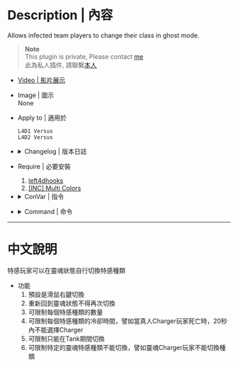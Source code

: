 # Description | 內容
Allows infected team players to change their class in ghost mode.

> __Note__ <br/>
This plugin is private, Please contact [me](https://github.com/fbef0102/Game-Private_Plugin#私人插件列表-private-plugins-list)<br/>
此為私人插件, 請聯繫[本人](https://github.com/fbef0102/Game-Private_Plugin#私人插件列表-private-plugins-list)

* [Video | 影片展示](https://youtu.be/gIbID8wfX8k)

* Image | 圖示
<br/>None

* Apply to | 適用於
	```
	L4D1 Versus
	L4D2 Versus
	```

* <details><summary>Changelog | 版本日誌</summary>

	```php
	//[X]BetaAlpha @ 2010-2011
	//HarryPotter @ 2022
	```
	* v1.1
		* Remake Code
		* Remove Gamedata
		* Remove Unnecessary cvars
		* Add more cvars
		* Optimize Code

	* v0.9.6
		* [By [X]BetaAlpha](https://forums.alliedmods.net/showthread.php?t=121461)
</details>

* Require | 必要安裝
	1. [left4dhooks](https://forums.alliedmods.net/showthread.php?t=321696)
	2. [[INC] Multi Colors](https://github.com/fbef0102/L4D1_2-Plugins/releases/tag/Multi-Colors)

* <details><summary>ConVar | 指令</summary>

	* cfg/sourcemod/l4d_zcs.cfg
		```php
		// Players with these flags have access to change class. (Empty = Everyone, -1: Nobody)
		zcs_access_level ""

		// If 1, Allow player to select class even when ghost infected player is too far from survivors (is going to despawn).
		zcs_allow_cull_switch "0"

		// If 1, Allow player to select class after returning to ghost from spawn.
		zcs_allow_despawn_switch "0"

		// If 1, Allow infected class switch at finale stages.
		zcs_allow_finale_switch "1"

		// If 1, Allow player to select previous infected class.
		zcs_allow_last_class "0"

		// Allow player to select class only during Tank (0=Anytime)
		zcs_allow_spawn_tank_only "0"

		// Allow Boomer Ghost player to select class. (0=Not Allow)
		zcs_boomer_ghost_allow "1"

		// How many Boomers allowed. (-1=Use Server, 0=None Allowed, 1-10=Limit)
		zcs_boomer_limit "-1"

		// Allow Charger Ghost player to select class. (0=Not Allow)
		zcs_charger_ghost_allow "1"

		// How many Chargers allowed. (-1=Use Server, 0=None Allowed, 1-10=Limit)
		zcs_charger_limit "-1"

		// Time before boomer class is allowed after boomer death in (s). (-1=Use Director, 0=No delay, 1-60=Delay)
		zcs_cooldown_boomer "-1"

		// Time before charger class is allowed after charger death in (s). (-1=Use Director, 0=No delay, 1-60=Delay)
		zcs_cooldown_charger "-1"

		// Time before hunter class is allowed after hunter death in (s). (-1=Use Director, 0=No delay, 1-60=Delay)
		zcs_cooldown_hunter "-1"

		// Time before jockey class is allowed after jockey death in (s). (-1=Use Director, 0=No delay, 1-60=Delay)
		zcs_cooldown_jockey "-1"

		// Time before smoker class is allowed after smoker death in (s). (-1=Use Director, 0=No delay, 1-60=Delay)
		zcs_cooldown_smoker "-1"

		// Time before spitter class is allowed after spitter death in (s). (-1=Use Director, 0=No delay, 1-60=Delay)
		zcs_cooldown_spitter "-1"

		// If 1, Include fake infected bots in limits.
		zcs_count_fake_bots "1"

		// If 1, Enable Zombie Character Select debug log.
		zcs_debug "0"

		// Determine ghost zombie class when infected player spawn as ghost state (Not despawn). (0=Spawn ghost normally via the director)
		zcs_determine_class_when_ghost "0"

		// Enable/Disable Zombie Character Select plugin.
		zcs_enable "1"

		// (L4D2 only) Enable/Disable Valve Infected Bots.
		zcs_enable_value_bots "1"

		// Allow Hunter Ghost player to select class. (0=Not Allow)
		zcs_hunter_ghost_allow "1"

		// How many Hunters allowed. (-1=Use Server, 0=None Allowed, 1-10=Limit)
		zcs_hunter_limit "-1"

		// Allow Jockey Ghost player to select class. (0=Not Allow)
		zcs_jockey_ghost_allow "1"

		// How many Jockeys allowed. (-1=Use Server, 0=None Allowed, 1-10=Limit)
		zcs_jockey_limit "-1"

		// If 1, Broadcast class & limit status messages to players.
		zcs_notify_class "1"

		// If 1, Broadcast infected class selection key binding to players.
		zcs_notify_key "1"

		// If 1, Notify infected class selection key binding every time when ghost. (0=Notify first time ghost)
		zcs_notify_key_repeat "0"

		// Time interval between Infected class switch delay in (s).
		zcs_select_delay "0.5"

		// Key binding for infected class selection. (1=MELEE, 2=RELOAD, 3=ZOOM)
		zcs_select_key "1"

		// If 1, Display infected class limits panel.
		zcs_show_hud_panel "1"

		// Allow Smoker Ghost player to select class. (0=Not Allow)
		zcs_smoker_ghost_allow "1"

		// How many Smokers allowed. (-1=Use Server, 0=None Allowed, 1-10=Limit)
		zcs_smoker_limit "-1"

		// Allow Spitter Ghost player to select class. (0=Not Allow)
		zcs_spitter_ghost_allow "1"

		// How many Spitters allowed. (-1=Use Server, 0=None Allowed, 1-10=Limit)
		zcs_spitter_limit "-1"
		```
</details>

* <details><summary>Command | 命令</summary>
	
	None
</details>

- - - -
# 中文說明
特感玩家可以在靈魂狀態自行切換特感種類

* 功能
	1. 預設是滑鼠右鍵切換
	2. 重新回到靈魂狀態不得再次切換
	3. 可限制每個特感種類的數量
	4. 可限制每個特感種類的冷卻時間，譬如當真人Charger玩家死亡時，20秒內不能選擇Charger
	5. 可限制只能在Tank期間切換
	6. 可限制特定的靈魂特感種類不能切換，譬如靈魂Charger玩家不能切換種類
